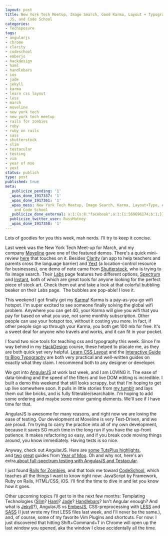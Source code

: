 ```yaml
---
layout: post
title: New York Tech Meetup, Image Search, Good Karma, Layout + Typography, Angular
  JS, and Code School
categories:
- Techsposure
tags:
- angularjs
- chrome
- clarity
- codeschool
- emberjs
- hackdesign
- haml
- handlebars
- ios
- jade
- jekyll
- karma
- learn css layout
- less
- march
- moveline
- new york tech
- new york tech meetup
- rails for zombies
- ruby
- ruby on rails
- sass
- shutterstock
- slim
- testacular
- testing
- vim
- year of moo
- yext
status: publish
type: post
published: true
meta:
  _publicize_pending: '1'
  _wpas_done_1917337: '1'
  _wpas_done_1917361: '1'
  _wpas_mess: New York Tech Meetup, Image Search, Karma, Layout+Type, Angular JS,
    and Code School
  _publicize_done_external: a:1:{s:8:"facebook";a:1:{i:569696174;b:1;}}
  publicize_twitter_user: RussMatney
  _wpas_done_1917358: '1'
---
```

Lots of goodies for you this week, mah nerds. I'll try to keep it concise.

Last week was the New York Tech Meet-up for March, and my company <a title="Moveline" href="https://www.moveline.com/">Moveline</a> gave one of the featured demos. There's a quick mini-review <a title="moveline, clarity, yext" href="http://madisonandmountainview.com/post/45845099613/new-york-tech-meetup-recap-march-2013">here</a> that touches on it. Besides <a title="Clarity app" href="http://clarityapp.co/">Clarity</a> (an app to help teachers and parents cross the language barrier) and <a title="Yext" href="http://www.yext.com/">Yext</a> (a location-control resource for businesses), one demo of note came from <a title="Shutterstock" href="http://www.shutterstock.com/">Shutterstock</a>, who is trying to fix image search. Their <a title="Shutterstock Labs" href="http://www.shutterstock.com/labs/">Labs</a> page features two different options, <a title="shutterstock spectrum" href="http://www.shutterstock.com/labs/spectrum/">Spectrum</a> and <a title="Instant" href="http://www.shutterstock.com/instant/">Instant</a>, both of which are great tools for anyone looking for the perfect piece of stock art. Check them out and take a look at that colorful bubbling beaker on their Labs page.  The bubbles are pop-able! I love it.

This weekend I got finally got my <a title="Karma" href="https://yourkarma.com/">Karma</a>! Karma is a pay-as-you-go wifi hotspot. I'm super excited to see someone finally solving the global wifi problem. Anywhere you can get 4G, your Karma will give you wifi that you pay for based on what you use, not some monthly subscription. Other people can use your hotspot too, without it costing you more. In fact, if other people sign up through your Karma, you both get 100 mb for free. It's a sweet deal for anyone who travels and works, and it can fit in your pocket.

I found two nice tools for teaching css and typography this week. Since I'm way behind in my <a title="hack design" href="http://hackdesign.org/">HackDesign</a> course, these helped to placate me, as they are both quick yet very helpful. <a title="Learn CSS Layout" href="http://learnlayout.com/">Learn CSS Layout</a> and the <a title="Interactive guide to blog typography" href="http://kaikkonendesign.fi/typography/">Interactive Guide to Blog Typography</a> are both very practical and well-written guides on exactly what they claim. I recommend both to any designer or developer.

We got into <a title="AngularJS" href="http://angularjs.org/">AngularJS</a> at work last week, and I am LOVING it. The ease of data-binding and the speed of the filters and live DOM editing is incredible. I built a demo this weekend that still looks scrappy, but that I'm hoping to get up live somewhere soon. It pulls in little stories from <a title="100 word stories" href="http://russmatney.tumblr.com/">my tumblr</a> and lays them out like bricks, and is fully filterable/searchable. I'm hoping to add some ordering and maybe some minor gaming elements. We'll see if I have time for that.

AngularJS is awesome for many reasons, and right now we are loving the ease of testing. Our development at Moveline is very Test-Driven, and we are proud. I'm trying to carry the practice into all of my own development, because it saves SO much time in the long run if you have the up-front patience. It makes refactoring so easy, and if you break code moving things around, you know immediately. Having tests is so nice.

Anyway, check out AngularJS. Here are <a title="Nettuts angularjs highlights" href="http://net.tutsplus.com/tutorials/javascript-ajax/5-awesome-angularjs-features/">some TutsPlus highlights</a>, and <a title="Year of Moo 2" href="http://www.yearofmoo.com/2012/10/more-angularjs-magic-to-supercharge-your-webapp.html">two</a> <a title="Year of Moo 1" href="http://www.yearofmoo.com/2012/08/use-angularjs-to-power-your-web-application.html">great</a> guides from <a title="Year of moo" href="http://www.yearofmoo.com/">Year of Moo</a>. Oh and why not, here's an extra<a title="AngularJS Testing" href="http://www.yearofmoo.com/2013/01/full-spectrum-testing-with-angularjs-and-testacular.html"> about full-spectrum testing with AngularJS and Testacular</a>.

I just found <a title="Rails for Zombies" href="http://railsforzombies.org/">Rails for Zombies</a>, and that took me toward <a title="Code School" href="http://www.codeschool.com/courses">CodeSchool</a>, which teaches all the things I want to know right now: JavaScript by Framework, Ruby on Rails, HTML/CSS, iOS. I'll find the time to dive in and let you know how it goes.

Other upcoming topics I'll get to in the next few months: Templating Technologies (<a title="Slim" href="http://slim-lang.com/">Slim</a>? <a title="Haml" href="http://haml.info/">Haml</a>? <a title="Jade" href="http://jade-lang.com/">Jade</a>? <a title="handlebars" href="http://handlebarsjs.com/">Handlebars</a>? Isn't Angular enough? And what is <a title="Jekyll" href="http://jekyllbootstrap.com/">Jekyll</a>?), AngularJS vs <a title="EmberJS" href="http://emberjs.com/">EmberJS</a>, CSS-preprocessing with <a title="Less Css" href="http://lesscss.org/">LESS</a> and <a title="Sass" href="http://sass-lang.com/">SASS</a> (I just wrote my first LESS files last week, and I'll never be the same.), and, of course, some of my favorite Vim Plugins and shortcuts. For now: I just discovered that hitting Shift+Command+T in Chrome will open up the last window you opened, aka the window I close accidentally all the time.

